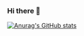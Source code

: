 ### Hi there 👋
[![Anurag's GitHub stats](https://github-readme-stats.vercel.app/api?username=Elia-J)](https://github.com/anuraghazra/github-readme-stats)
<!--
**Elia-J/Elia-J** is a ✨ _special_ ✨ repository because its `README.md` (this file) appears on your GitHub profile.

Here are some ideas to get you started:

- 🔭 I’m currently working on ...
- 🌱 I’m currently learning ...
- 👯 I’m looking to collaborate on ...
- 🤔 I’m looking for help with ...
- 💬 Ask me about ...
- 📫 How to reach me: ...
- 😄 Pronouns: ...
- ⚡ Fun fact: ...
-->
